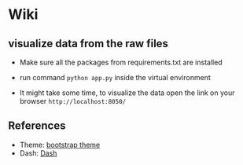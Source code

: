 # Wiki

## visualize data from the raw files
- Make sure all the packages from requirements.txt are installed
  
- run command `python app.py` inside the virtual environment
  
- It might take some time, to visualize the data open the link on your browser `http://localhost:8050/`

## References
- Theme: [bootstrap theme](https://dash-bootstrap-components.opensource.faculty.ai/examples/iris/)
- Dash: [Dash](https://dash.plotly.com/)